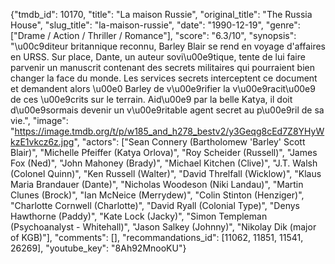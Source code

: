 {"tmdb_id": 10170, "title": "La maison Russie", "original_title": "The Russia House", "slug_title": "la-maison-russie", "date": "1990-12-19", "genre": ["Drame / Action / Thriller / Romance"], "score": "6.3/10", "synopsis": "\u00c9diteur britannique reconnu, Barley Blair se rend en voyage d'affaires en URSS. Sur place, Dante, un auteur sovi\u00e9tique, tente de lui faire parvenir un manuscrit contenant des secrets militaires qui pourraient bien changer la face du monde. Les services secrets interceptent ce document et demandent alors \u00e0 Barley de v\u00e9rifier la v\u00e9racit\u00e9 de ces \u00e9crits sur le terrain. Aid\u00e9 par la belle Katya, il doit d\u00e9sormais devenir un v\u00e9ritable agent secret au p\u00e9ril de sa vie.", "image": "https://image.tmdb.org/t/p/w185_and_h278_bestv2/y3Geqg8cEd7Z8YHyWkzE1vkcz6z.jpg", "actors": ["Sean Connery (Bartholomew 'Barley' Scott Blair)", "Michelle Pfeiffer (Katya Orlova)", "Roy Scheider (Russell)", "James Fox (Ned)", "John Mahoney (Brady)", "Michael Kitchen (Clive)", "J.T. Walsh (Colonel Quinn)", "Ken Russell (Walter)", "David Threlfall (Wicklow)", "Klaus Maria Brandauer (Dante)", "Nicholas Woodeson (Niki Landau)", "Martin Clunes (Brock)", "Ian McNeice (Merrydew)", "Colin Stinton (Henziger)", "Charlotte Cornwell (Charlotte)", "David Ryall (Colonial Type)", "Denys Hawthorne (Paddy)", "Kate Lock (Jacky)", "Simon Templeman (Psychoanalyst - Whitehall)", "Jason Salkey (Johnny)", "Nikolay Dik (major of KGB)"], "comments": [], "recommandations_id": [11062, 11851, 11541, 26269], "youtube_key": "8Ah92MnooKU"}